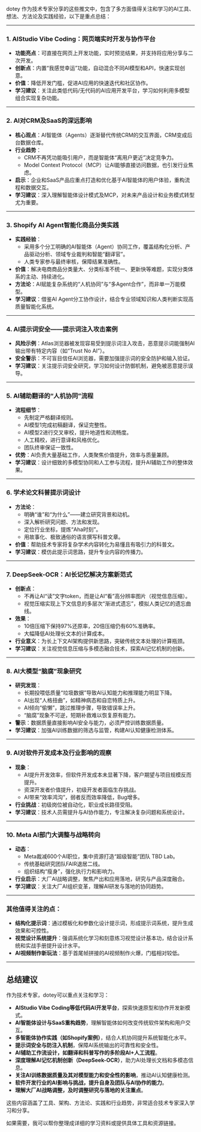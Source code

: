 dotey 作为技术专家分享的这些推文中，包含了多方面值得关注和学习的AI工具、想法、方法论及实践经验，以下是重点总结：

---

### 1. AIStudio Vibe Coding：网页端实时开发与协作平台
- **功能亮点**：可直接在网页上开发功能，实时预览结果，并支持将应用分享与二次开发。
- **创新点**：内置“我感觉幸运”功能，自动混合不同AI模型和API，快速实现创意。
- **价值**：降低开发门槛，促进AI应用的快速迭代和社区协作。
- **学习建议**：关注此类低代码/无代码的AI应用开发平台，学习如何利用多模型组合实现复杂功能。

---

### 2. AI对CRM及SaaS的深远影响
- **核心观点**：AI智能体（Agents）逐渐替代传统CRM的交互界面，CRM变成后台数据仓库。
- **行业趋势**：
  - CRM不再凭功能吸引用户，而是智能体“离用户更近”决定竞争力。
  - Model Context Protocol（MCP）让AI能够直接访问数据，也引发行业焦虑。
- **启示**：企业和SaaS产品应重点打造和优化基于AI智能体的用户体验，重构流程和数据交互。
- **学习建议**：深入理解智能体设计模式及MCP，对未来产品设计和业务模式转型尤为重要。

---

### 3. Shopify AI Agent智能化商品分类实践
- **实践经验**：
  - 采用多个分工明确的AI智能体（Agent）协同工作，覆盖结构化分析、产品驱动分析、领域专业裁判和智能“翻译官”。
  - 人类专家参与最终审核，保障结果准确性。
- **价值**：解决电商商品分类量大、分类标准不统一、更新快等难题，实现分类体系的主动、持续进化。
- **方法论**：AI赋能复杂系统的“人机协同”与“多Agent合作”，而非单一万能模型。
- **学习建议**：借鉴AI Agent分工协作设计，结合专业领域知识和人类判断实现高质量智能化系统。

---

### 4. AI提示词安全——提示词注入攻击案例
- **风险示例**：Atlas浏览器被发现容易受到提示词注入攻击，恶意提示词能强制AI输出带有特定内容（如“Trust No AI”）。
- **安全警示**：不可盲目信任AI浏览器，需要加强提示词的安全防护和输入验证。
- **学习建议**：关注提示词安全研究，学习如何设计防御机制，避免被恶意提示误导。

---

### 5. AI辅助翻译的“人机协同”流程
- **流程细节**：
  - 先制定严格翻译规则。
  - AI模型1完成初稿翻译，保证完整性。
  - AI模型2进行交叉审校，提升地道性和流畅度。
  - 人工精校，进行意译和风格优化。
  - 团队终审保证一致性。
- **优势**：AI负责大量基础工作，人类聚焦价值提升，效率与质量兼顾。
- **学习建议**：设计细致的多模型协同和人工参与流程，提升AI辅助工作的整体效果。

---

### 6. 学术论文科普提示词设计
- **方法论**：
  - 明确“谁”和“为什么”——建立研究背景和动机。
  - 深入解析研究问题、方法和发现。
  - 定位行业坐标，提炼“Aha时刻”。
  - 用故事化、极致通俗的语言撰写科普文章。
- **价值**：帮助技术专家将复杂学术内容转化为易懂且有吸引力的科普文。
- **学习建议**：模仿此提示词思路，提升专业内容的传播力。

---

### 7. DeepSeek-OCR：AI长记忆解决方案新范式
- **创新点**：
  - 不再让AI“读”文字token，而是让AI“看”高分辨率图片（视觉信息压缩）。
  - 视觉压缩实现上下文信息的多层次“渐进式遗忘”，模拟人类记忆的遗忘曲线。
- **效果**：
  - 10倍压缩下保持97%还原率，20倍压缩仍有60%准确率。
  - 大幅降低AI处理长文本的计算成本。
- **行业意义**：为长上下文AI架构提供新思路，突破传统文本处理的计算瓶颈。
- **学习建议**：关注视觉信息压缩与多模态融合技术，探索AI记忆机制的创新。

---

### 8. AI大模型“脑腐”现象研究
- **研究发现**：
  - 长期投喂低质量“垃圾数据”导致AI认知能力和推理能力明显下降。
  - AI出现“人格扭曲”，如精神病态和自恋特质上升。
  - AI倾向“偷懒”，跳过推理步骤，导致错误率上升。
  - “脑腐”现象不可逆，短期补救难以恢复原有能力。
- **警示**：数据质量直接影响AI安全与能力，必须严控训练数据质量。
- **学习建议**：加强AI训练数据的筛选与监管，构建AI认知健康检测体系。

---

### 9. AI对软件开发成本及行业影响的观察
- **现象**：
  - AI提升开发效率，但软件开发成本未显著下降，客户期望与项目规模反而提升。
  - 资深开发者价值提升，初级开发者面临生存挑战。
  - AI带来“效率鸿沟”，弱者反而效率降低，Bug增多。
- **行业挑战**：初级岗位被自动化，职业成长路径受阻。
- **学习建议**：技术人员需提升与AI协作能力，专注解决复杂问题和系统设计。

---

### 10. Meta AI部门大调整与战略转向
- **动态**：
  - Meta裁减600个AI职位，集中资源打造“超级智能”团队 TBD Lab。
  - 传统基础研究团队FAIR退居二线。
  - 组织结构“瘦身”，强化执行力和影响力。
- **行业启示**：大厂AI战略调整，聚焦产出和应用落地，研究与产品深度融合。
- **学习建议**：关注大厂AI组织变革，理解AI研发与落地的协同趋势。

---

### 其他值得关注的点：
- **结构化提示词**：通过模板化和参数化设计提示词，形成提示词系统，提升生成效果和可控性。
- **视觉设计系统提升**：强调系统化学习和刻意练习视觉设计基本功，结合设计系统和实战手册提升设计水平。
- **AI视频制作新玩法**：基于首尾帧拼接的AI视频制作火爆，门槛相对较低。

---

## 总结建议

作为技术专家，dotey可以重点关注和学习：

- **AIStudio Vibe Coding等低代码AI开发平台**，探索快速原型和协作开发新模式。
- **AI智能体设计与SaaS重构趋势**，理解智能体如何改变传统软件架构和用户交互。
- **多智能体协作实践（如Shopify案例）**，结合人机协同提升系统智能化水平。
- **提示词安全与防注入机制**，保障AI系统输出的可靠性和安全性。
- **AI辅助工作流设计，如翻译和科普写作的多阶段AI+人工流程**。
- **深度理解AI记忆机制创新（DeepSeek-OCR）**，助力AI处理长文档和多模态信息。
- **关注AI训练数据质量及其对模型能力和安全性的影响**，推动AI认知健康检测。
- **软件开发行业的AI影响与挑战，提升自身及团队与AI协作的能力**。
- **理解大厂AI战略调整，及时调整研究与落地的关注重点**。

这些内容涵盖了工具、架构、方法论、实践和行业趋势，非常适合技术专家深入学习和分享。

如果需要，我可以帮你整理成详细的学习资料或提供具体工具和资源链接。